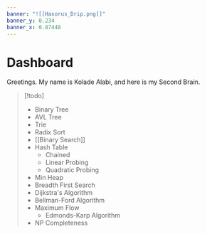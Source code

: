 ```yaml
---
banner: "![[Haxorus_Drip.png]]"
banner_y: 0.234
banner_x: 0.87448
---
```

# Dashboard

Greetings. My name is Kolade Alabi, and here is my Second Brain.

> [!todo]
>  - Binary Tree
>  - AVL Tree
>  - Trie
>  - Radix Sort
>  - [[Binary Search]]
>  - Hash Table
> 	 - Chained
> 	 - Linear Probing
> 	 - Quadratic Probing
> - Min Heap
> - Breadth First Search
> - Dijkstra's Algorithm
> - Bellman-Ford Algorithm
> - Maximum Flow
> 	- Edmonds-Karp Algorithm
> - NP Completeness
